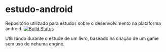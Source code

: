 # estudo-android
Repositório utilizado para estudos sobre o desenvolvimento na plataforma android.
[![Build Status](https://travis-ci.org/gabriel-rodrigues/estudo-android.svg?branch=master)](https://travis-ci.org/gabriel-rodrigues/estudo-android)

Utilizando durante o estude de um livro, baseado na criação de um game sem uso de nehuma engine.
